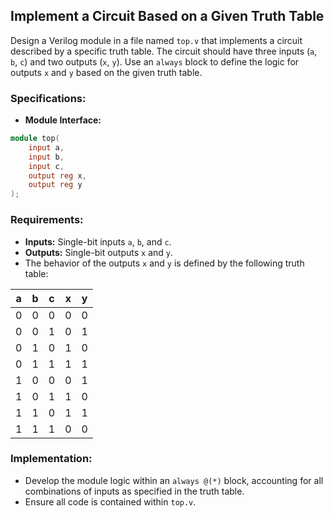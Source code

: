## Implement a Circuit Based on a Given Truth Table

Design a Verilog module in a file named `top.v` that implements a circuit described by a specific truth table. The circuit should have three inputs (`a`, `b`, `c`) and two outputs (`x`, `y`). Use an `always` block to define the logic for outputs `x` and `y` based on the given truth table.

### Specifications:
- **Module Interface:**
```verilog
module top(
    input a,
    input b,
    input c,
    output reg x,
    output reg y
);
```

### Requirements:
- **Inputs:** Single-bit inputs `a`, `b`, and `c`.
- **Outputs:** Single-bit outputs `x` and `y`.
- The behavior of the outputs `x` and `y` is defined by the following truth table:

| a | b | c | x | y |
|---|---|---|---|---|
| 0 | 0 | 0 | 0 | 0 |
| 0 | 0 | 1 | 0 | 1 |
| 0 | 1 | 0 | 1 | 0 |
| 0 | 1 | 1 | 1 | 1 |
| 1 | 0 | 0 | 0 | 1 |
| 1 | 0 | 1 | 1 | 0 |
| 1 | 1 | 0 | 1 | 1 |
| 1 | 1 | 1 | 0 | 0 |

### Implementation:
- Develop the module logic within an `always @(*)` block, accounting for all combinations of inputs as specified in the truth table.
- Ensure all code is contained within `top.v`.
